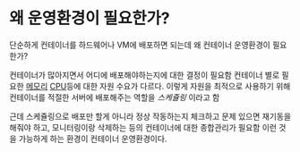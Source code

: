 # 왜 운영환경이 필요한가?

단순하게 컨테이너를 하드웨어나 VM에 배포하면 되는데 왜 컨테이너 운영환경이 필요한가?

컨테이너가 많아지면서 어디에 배포해야하는지에 대한 결정이 필요함
컨테이너 별로 필요한 [메모리](Memory) [CPU](CPU)등에 대한 자원 수요가 다르다. 
이렇게 자원을 최적으로 사용하기 위해 컨테이너를 적절한 서버에 배포해주는 역할을 _스케쥴링_ 이라고 함

근데 스케쥴링으로 배포만 할게 아니라 정상 작동하는지 체크하고 문제 있으면 재기동을 해줘야 하고, 모니터링이랑 삭제하는 등의 컨테이너에 대한 종합관리가 필요함
이런 것을 가능하게 하는 환경이 컨테이너 운영환경이다.

